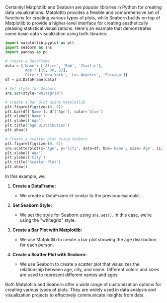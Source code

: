 Certainly! Matplotlib and Seaborn are popular libraries in Python for creating data visualizations. Matplotlib provides a flexible and comprehensive set of functions for creating various types of plots, while Seaborn builds on top of Matplotlib to provide a higher-level interface for creating aesthetically pleasing statistical visualizations. Here's an example that demonstrates some basic data visualization using both libraries:

```python
import matplotlib.pyplot as plt
import seaborn as sns
import pandas as pd

# Create a DataFrame
data = {'Name': ['Alice', 'Bob', 'Charlie'],
        'Age': [25, 30, 22],
        'City': ['New York', 'Los Angeles', 'Chicago']}
df = pd.DataFrame(data)

# Set style for Seaborn
sns.set(style="whitegrid")

# Create a bar plot using Matplotlib
plt.figure(figsize=(8, 6))
plt.bar(df['Name'], df['Age'], color='blue')
plt.xlabel('Name')
plt.ylabel('Age')
plt.title('Age Distribution')
plt.show()

# Create a scatter plot using Seaborn
plt.figure(figsize=(8, 6))
sns.scatterplot(x='Age', y='City', data=df, hue='Name', size='Age', sizes=(50, 200), legend='brief')
plt.xlabel('Age')
plt.ylabel('City')
plt.title('Scatter Plot')
plt.show()
```

In this example, we:

1. **Create a DataFrame:**

    - We create a DataFrame `df` similar to the previous example.

2. **Set Seaborn Style:**

    - We set the style for Seaborn using `sns.set()`. In this case, we're using the "whitegrid" style.

3. **Create a Bar Plot with Matplotlib:**

    - We use Matplotlib to create a bar plot showing the age distribution for each person.

4. **Create a Scatter Plot with Seaborn:**
    - We use Seaborn to create a scatter plot that visualizes the relationship between age, city, and name. Different colors and sizes are used to represent different names and ages.

Both Matplotlib and Seaborn offer a wide range of customization options for creating various types of plots. They are widely used in data analysis and visualization projects to effectively communicate insights from data.
